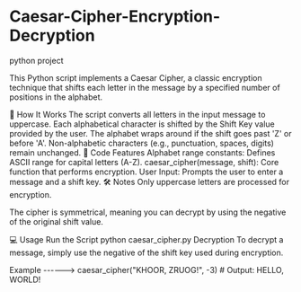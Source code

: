 # Caesar-Cipher-Encryption-Decryption

python project

This Python script implements a Caesar Cipher, a classic encryption technique that shifts each letter in the message by a specified number of positions in the alphabet.

🔐 How It Works
The script converts all letters in the input message to uppercase.
Each alphabetical character is shifted by the Shift Key value provided by the user.
The alphabet wraps around if the shift goes past 'Z' or before 'A'.
Non-alphabetic characters (e.g., punctuation, spaces, digits) remain unchanged.
📄 Code Features
Alphabet range constants: Defines ASCII range for capital letters (A-Z).
caesar_cipher(message, shift): Core function that performs encryption.
User Input: Prompts the user to enter a message and a shift key.
🛠 Notes Only uppercase letters are processed for encryption.

The cipher is symmetrical, meaning you can decrypt by using the negative of the original shift value.

💻 Usage
Run the Script
python caesar_cipher.py
Decryption To decrypt a message, simply use the negative of the shift key used during encryption.

Example ------> caesar_cipher("KHOOR, ZRUOG!", -3) # Output: HELLO, WORLD!
